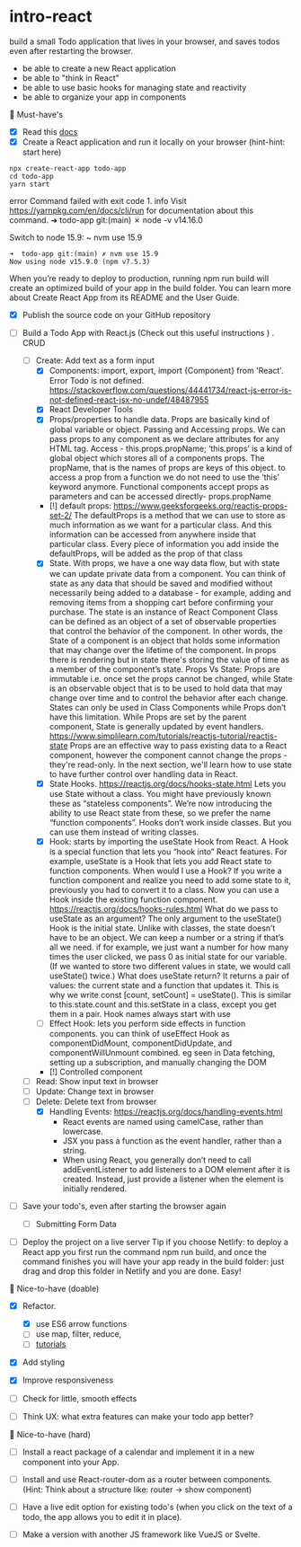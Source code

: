 # intro-react

build a small Todo application that lives in your browser, and saves todos even after restarting the browser.

- be able to create a new React application
- be able to "think in React"
- be able to use basic hooks for managing state and reactivity
- be able to organize your app in components


🌱 Must-have's
- [x] Read this [docs](https://reactjs.org/docs/create-a-new-react-app.html#create-react-app)
- [x] Create a React application and run it locally on your browser (hint-hint: start here)
```
npx create-react-app todo-app
cd todo-app
yarn start
```

error Command failed with exit code 1.
info Visit https://yarnpkg.com/en/docs/cli/run for documentation about this command.
➜  todo-app git:(main) ✗ node -v
v14.16.0

Switch to node 15.9: ~ nvm use 15.9
```
➜  todo-app git:(main) ✗ nvm use 15.9
Now using node v15.9.0 (npm v7.5.3)
```

When you’re ready to deploy to production, running npm run build will create an optimized build of your app in the build folder. You can learn more about Create React App from its README and the User Guide.

- [x] Publish the source code on your GitHub repository
- [ ] Build a Todo App with React.js (Check out this useful instructions ) . CRUD
     - [ ] Create: Add text as a form input
        - [x] Components: import, export, import {Component} from 'React'. Error Todo is not defined. https://stackoverflow.com/questions/44441734/react-js-error-is-not-defined-react-jsx-no-undef/48487955
        - [x] React Developer Tools
        - [x] Props/properties to handle data. Props are basically kind of global variable or object. Passing and Accessing props. We can pass props to any component as we declare attributes for any HTML tag. Access - this.props.propName; ‘this.props’ is a kind of global object which stores all of a components props. The propName, that is the names of props are keys of this object. to access a prop from a function we do not need to use the ‘this’ keyword anymore. Functional components accept props as parameters and can be accessed directly- props.propName
        - [!] default props: https://www.geeksforgeeks.org/reactjs-props-set-2/ The defaultProps is a method that we can use to store as much information as we want for a particular class. And this information can be accessed from anywhere inside that particular class. Every piece of information you add inside the defaultProps, will be added as the prop of that class
        - [x] State. With props, we have a one way data flow, but with state we can update private data from a component. You can think of state as any data that should be saved and modified without necessarily being added to a database - for example, adding and removing items from a shopping cart before confirming your purchase.
        The state is an instance of React Component Class can be defined as an object of a set of observable properties that control the behavior of the component. In other words, the State of a component is an object that holds some information that may change over the lifetime of the component.
        In props there is rendering but in state there's storing the value of time as a member of the component’s state.
        Props Vs State:
        Props are immutable i.e. once set the props cannot be changed, while State is an observable object that is to be used to hold data that may change over time and to control the behavior after each change.
        States can only be used in Class Components while Props don’t have this limitation.
        While Props are set by the parent component, State is generally updated by event handlers. https://www.simplilearn.com/tutorials/reactjs-tutorial/reactjs-state
        Props are an effective way to pass existing data to a React component, however the component cannot change the props - they're read-only. In the next section, we'll learn how to use state to have further control over handling data in React.
        - [x] State Hooks. https://reactjs.org/docs/hooks-state.html
        Lets you use State without a class.
        You might have previously known these as “stateless components”. We’re now introducing the ability to use React state from these, so we prefer the name “function components”.
        Hooks don’t work inside classes. But you can use them instead of writing classes.
        - [x] Hook: starts by importing the useState Hook from React. A Hook is a special function that lets you “hook into” React features. For example, useState is a Hook that lets you add React state to function components. 
        When would I use a Hook? If you write a function component and realize you need to add some state to it, previously you had to convert it to a class. Now you can use a Hook inside the existing function component. https://reactjs.org/docs/hooks-rules.html
        What do we pass to useState as an argument? The only argument to the useState() Hook is the initial state. Unlike with classes, the state doesn’t have to be an object. We can keep a number or a string if that’s all we need. if for example, we just want a number for how many times the user clicked, we pass 0 as initial state for our variable. (If we wanted to store two different values in state, we would call useState() twice.)
        What does useState return? It returns a pair of values: the current state and a function that updates it. This is why we write const [count, setCount] = useState(). This is similar to this.state.count and this.setState in a class, except you get them in a pair. Hook names always start with use
        - [ ] Effect Hook: lets you perform side effects in function components. you can think of useEffect Hook as componentDidMount, componentDidUpdate, and componentWillUnmount combined. eg seen in Data fetching, setting up a subscription, and manually changing the DOM
        - [!] Controlled component
     - [ ] Read: Show input text in browser
     - [ ] Update: Change text in browser
     - [ ] Delete: Delete text from browser
       - [x] Handling Events: https://reactjs.org/docs/handling-events.html
          - React events are named using camelCase, rather than lowercase.
          - JSX you pass a function as the event handler, rather than a string.
          - When using React, you generally don’t need to call addEventListener to add listeners to a DOM element after it is created. Instead, just provide a listener when the element is initially rendered.
- [ ] Save your todo's, even after starting the browser again
  - [ ] Submitting Form Data
- [ ] Deploy the project on a live server Tip if you choose Netlify: to deploy a React app you first run the command npm run build, and once the command finishes you will have your app ready in the build folder: just drag and drop this folder in Netlify and you are done. Easy!


🌼 Nice-to-have (doable)
- [x] Refactor. 
     - [x] use ES6 arrow functions
     - [ ] use map, filter, reduce, 
     - [ ] [tutorials](https://github.com/becodeorg/gnt-verou-2/tree/main/3.The-Mountain/12.React/2.Extra-Documentation)
- [x] Add styling
- [x] Improve responsiveness
- [ ] Check for little, smooth effects
- [ ] Think UX: what extra features can make your todo app better?


🌳 Nice-to-have (hard)
- [ ] Install a react package of a calendar and implement it in a new component into your App.
- [ ] Install and use React-router-dom as a router between components. (Hint: Think about a structure like: router -> show component)
- [ ] Have a live edit option for existing todo's (when you click on the text of a todo, the app allows you to edit it in place).
- [ ] Make a version with another JS framework like VueJS or Svelte.



